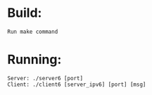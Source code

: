 Build:
=====
	Run make command

Running:
=======
	Server: ./server6 [port]
	Client: ./client6 [server_ipv6] [port] [msg]
